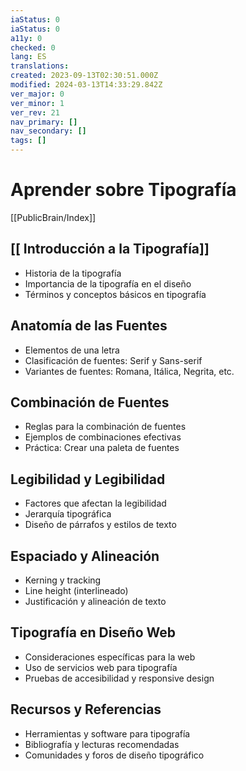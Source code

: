```yaml
---
iaStatus: 0
iaStatus: 0
a11y: 0
checked: 0
lang: ES
translations: 
created: 2023-09-13T02:30:51.000Z
modified: 2024-03-13T14:33:29.842Z
ver_major: 0
ver_minor: 1
ver_rev: 21
nav_primary: []
nav_secondary: []
tags: []
---
```

# Aprender sobre Tipografía

[[PublicBrain/Index]]

## [[ Introducción a la Tipografía]]

- Historia de la tipografía
- Importancia de la tipografía en el diseño
- Términos y conceptos básicos en tipografía
## Anatomía de las Fuentes

- Elementos de una letra
- Clasificación de fuentes: Serif y Sans-serif
- Variantes de fuentes: Romana, Itálica, Negrita, etc.

## Combinación de Fuentes

- Reglas para la combinación de fuentes
- Ejemplos de combinaciones efectivas
- Práctica: Crear una paleta de fuentes

## Legibilidad y Legibilidad

- Factores que afectan la legibilidad
- Jerarquía tipográfica
- Diseño de párrafos y estilos de texto

## Espaciado y Alineación

- Kerning y tracking
- Line height (interlineado)
- Justificación y alineación de texto
## Tipografía en Diseño Web

- Consideraciones específicas para la web
- Uso de servicios web para tipografía
- Pruebas de accesibilidad y responsive design
## Recursos y Referencias

- Herramientas y software para tipografía
- Bibliografía y lecturas recomendadas
- Comunidades y foros de diseño tipográfico
